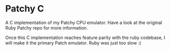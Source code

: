 # Patchy C
A C implementation of my Patchy CPU emulator. Have a look at the original Ruby
Patchy repo for more information.

Once this C implementation reaches feature parity with the ruby codebase, I will
make it the primary Patch emulator. Ruby was just too slow :(
